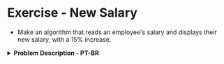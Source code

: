 # Exercise - New Salary
- Make an algorithm that reads an employee's salary and displays their new salary, with a 15% increase.

<details >
  <summary><b>Problem Description - PT-BR</b></summary>

- Faça um algoritmo que leia o salario de um funcionário e mostre seu novo salário, com 15% de aumento.

</details>
